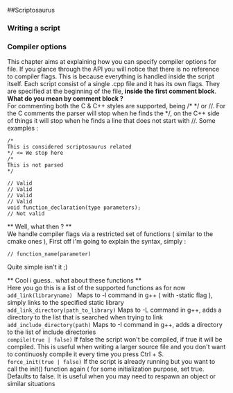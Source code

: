 ##Scriptosaurus
### Writing a script 

### Compiler options
This chapter aims at explaining how you can specify compiler options for file. If you glance through the API you will notice that there is no reference to compiler flags. This is because everything is handled inside the script itself. Each script consist of a single .cpp file and it has its own flags. They are specified at the beginning of the file, **inside the first comment block**.  
**What do you mean by comment block ?**  
For commenting both the C & C++ styles are supported, being /\* \*/ or //. For the C comments the parser will stop when he finds the */, on the C++ side of things it will stop when he finds a line that does not start with //. Some examples :  
```
/*
This is considered scriptosaurus related
*/ <= We stop here
/*
This is not parsed
*/
```
```
// Valid
// Valid
// Valid
// Valid
void function_declaration(type parameters);
// Not valid
```
** Well, what then ? **  
We handle compiler flags via a restricted set of functions ( similar to the cmake ones ), First off i'm going to explain the syntax, simply :
```
// function_name(parameter)
```
Quite simple isn't it ;)

** Cool i guess.. what about these functions **  
Here you go this is a list of the supported functions as for now  
``` add_link(libraryname)  ``` Maps to -l command in g++ ( with -static flag ), simply links to the specified static library
``` add_link_directory(path_to_library) ``` Maps to -L command in g++, adds a directory to the list that is searched when trying to link 
``` add_include_directory(path) ``` Maps to -I command in g++, adds a directory to the list of include directories  
``` compile(true | false) ``` If false the script won't be compiled, if true it will be compiled. This is useful when writing a larger source file and you don't want to continuosly compile it every time you press Ctrl + S.  
``` force_init(true | false) ``` If the script is already running but you want to call the init() function again ( for some initialization purpose, set true. Defaults to false. It is useful when you may need to respawn an object or similar situations